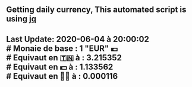 ## Getting daily currency, This automated script is using [jq](https://stedolan.github.io/jq/)
## Last Update:  2020-06-04 à 20:00:02 </br># Monaie de base : 1 "EUR" 💶 </br> # Equivaut en 🇹🇳 à :  3.215352 </br> # Equivaut en 💵 à : 1.133562</br> # Equivaut en 🐱‍💻 à :  0.000116
